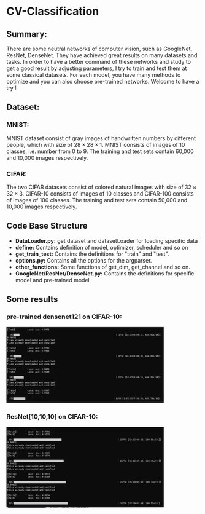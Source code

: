 # CV-Classification
##  **Summary:**

There are some neutral networks of computer vision, such as GoogleNet, ResNet, DenseNet. They have achieved great results on many datasets and tasks. In order to have a better command of these networks and study to get a good result by adjusting parameters, I try to train and test them at some classical datasets. For each model, you have many methods to optimize and you can also choose pre-trained networks. Welcome to have a try !

##  **Dataset:**

### MNIST:

MNIST dataset consist of gray images of handwritten numbers by different people, which with size of $28\times28\times1$​. MNIST consists of images of 10 classes, i.e. number from 0 to 9. The training and test sets contain 60,000 and 10,000 images respectively.

### CIFAR: 

The two CIFAR datasets consist of colored natural images with size of $32\times32\times3$. CIFAR-10 consists of images of 10 classes and CIFAR-100 consists of images of 100 classes. The training and test sets contain 50,000 and 10,000 images respectively.

## Code Base Structure

- **DataLoader.py:** get dataset and datasetLoader for loading specific data
- **define:** Contains definition of model, optimizer,  scheduler and so on
- **get_train_test:** Contains the definitions for "train" and "test".
- **options.py:** Contains all the options for the argparser.
- **other_functions:** Some functions of get_dim, get_channel and so on.
- **GoogleNet/ResNet/DenseNet.py:** Contains the definitions for specific model and pre-trained model

## Some results

### pre-trained densenet121 on CIFAR-10:

<img src="pictures of readme\预训练densenet121_224x224.png" alt="预训练densenet121_224x224" style="zoom:40%;" />

### ResNet[10,10,10] on CIFAR-10:

<img src="pictures of readme\ResNet_n[10, 10, 10].png" alt="ResNet_n[10, 10, 10]" style="zoom:40%;" />
